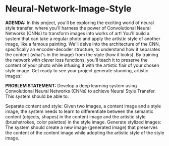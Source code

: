 # Neural-Network-Image-Style

**AGENDA:**
In this project, you'll be exploring the exciting world of neural style transfer, where you'll harness the power of Convolutional Neural Networks (CNNs) to transform images into works of art!  You'll build a system that can take a regular photo and apply the artistic style of another image, like a famous painting.  We'll delve into the architecture of the CNN, specifically an encoder-decoder structure, to understand how it separates the content (what's in the image) from the style (how it looks).  By training the network with clever loss functions, you'll teach it to preserve the content of your photo while infusing it with the artistic flair of your chosen style image.  Get ready to see your project generate stunning, artistic images! 


**PROBLEM STATEMENT:**
Develop a deep learning system using Convolutional Neural Networks (CNNs) to achieve Neural Style Transfer. This system should be able to:

Separate content and style: Given two images, a content image and a style image, the system needs to learn to differentiate between the semantic content (objects, shapes) in the content image and the artistic style (brushstrokes, color palettes) in the style image.
Generate stylized images: The system should create a new image (generated image) that preserves the content of the content image while adopting the artistic style of the style image.





